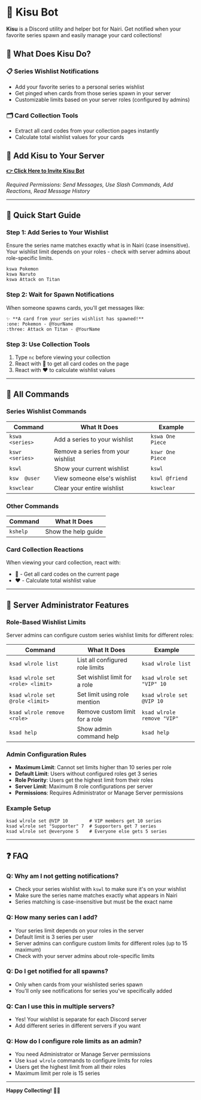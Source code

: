 # 🩶 Kisu Bot

**Kisu** is a Discord utility and helper bot for Nairi. Get notified when your favorite series spawn and easily manage your card collections!

## 🌟 What Does Kisu Do?

### 📋 **Series Wishlist Notifications**

- Add your favorite series to a personal series wishlist
- Get pinged when cards from those series spawn in your server
- Customizable limits based on your server roles (configured by admins)

### 🗂️ **Card Collection Tools**

- Extract all card codes from your collection pages instantly
- Calculate total wishlist values for your cards

## 🤖 Add Kisu to Your Server

**[👉 Click Here to Invite Kisu Bot](https://discord.com/oauth2/authorize?client_id=1410837711656325251)**

_Required Permissions: Send Messages, Use Slash Commands, Add Reactions, Read Message History_

---

## 📖 Quick Start Guide

### Step 1: Add Series to Your Wishlist

Ensure the series name matches exactly what is in Nairi (case insensitive). Your wishlist limit depends on your roles - check with server admins about role-specific limits.

```
kswa Pokemon
kswa Naruto
kswa Attack on Titan
```

### Step 2: Wait for Spawn Notifications

When someone spawns cards, you'll get messages like:

```
✨ **A card from your series wishlist has spawned!**
:one: Pokemon - @YourName
:three: Attack on Titan - @YourName
```

### Step 3: Use Collection Tools

1. Type `nc` before viewing your collection
2. React with 📝 to get all card codes on the page
3. React with ❤️ to calculate wishlist values

---

## 🎯 All Commands

### Series Wishlist Commands

| Command         | What It Does                       | Example          |
| --------------- | ---------------------------------- | ---------------- |
| `kswa <series>` | Add a series to your wishlist      | `kswa One Piece` |
| `kswr <series>` | Remove a series from your wishlist | `kswr One Piece` |
| `kswl`          | Show your current wishlist         | `kswl`           |
| `ksw  @user`    | View someone else's wishlist       | `kswl @friend`   |
| `kswclear`      | Clear your entire wishlist         | `kswclear`       |

### Other Commands

| Command  | What It Does        |
| -------- | ------------------- |
| `kshelp` | Show the help guide |

### Card Collection Reactions

When viewing your card collection, react with:

- **📝** - Get all card codes on the current page
- **❤️** - Calculate total wishlist value

---

## 🔧 Server Administrator Features

### Role-Based Wishlist Limits

Server admins can configure custom series wishlist limits for different roles:

| Command                          | What It Does                    | Example                    |
| -------------------------------- | ------------------------------- | -------------------------- |
| `ksad wlrole list`               | List all configured role limits | `ksad wlrole list`         |
| `ksad wlrole set <role> <limit>` | Set wishlist limit for a role   | `ksad wlrole set "VIP" 10` |
| `ksad wlrole set @role <limit>`  | Set limit using role mention    | `ksad wlrole set @VIP 10`  |
| `ksad wlrole remove <role>`      | Remove custom limit for a role  | `ksad wlrole remove "VIP"` |
| `ksad help`                      | Show admin command help         | `ksad help`                |

### Admin Configuration Rules

- **Maximum Limit**: Cannot set limits higher than 10 series per role
- **Default Limit**: Users without configured roles get 3 series
- **Role Priority**: Users get the highest limit from their roles
- **Server Limit**: Maximum 8 role configurations per server
- **Permissions**: Requires Administrator or Manage Server permissions

### Example Setup

```
ksad wlrole set @VIP 10        # VIP members get 10 series
ksad wlrole set "Supporter" 7  # Supporters get 7 series
ksad wlrole set @everyone 5    # Everyone else gets 5 series
```

---

## ❓ FAQ

### **Q: Why am I not getting notifications?**

- Check your series wishlist with `kswl` to make sure it's on your wishlist
- Make sure the series name matches exactly what appears in Nairi
- Series matching is case-insensitive but must be the exact name

### **Q: How many series can I add?**

- Your series limit depends on your roles in the server
- Default limit is 3 series per user
- Server admins can configure custom limits for different roles (up to 15 maximum)
- Check with your server admins about role-specific limits

### **Q: Do I get notified for all spawns?**

- Only when cards from your wishlisted series spawn
- You'll only see notifications for series you've specifically added

### **Q: Can I use this in multiple servers?**

- Yes! Your wishlist is separate for each Discord server
- Add different series in different servers if you want

### **Q: How do I configure role limits as an admin?**

- You need Administrator or Manage Server permissions
- Use `ksad wlrole` commands to configure limits for roles
- Users get the highest limit from all their roles
- Maximum limit per role is 15 series

---

**Happy Collecting!** 🎴✨
